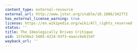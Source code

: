 ```yaml
---
content_type: external-resource
external_url: http://www.jstor.org/stable/10.1086/342772
has_external_license_warning: true
license: https://en.wikipedia.org/wiki/All_rights_reserved
status: ''
title: The Ideologically Driven Critique
uid: 157e50e2-5605-4224-93f3-eaacc6e6154f
wayback_url: ''
---
```

